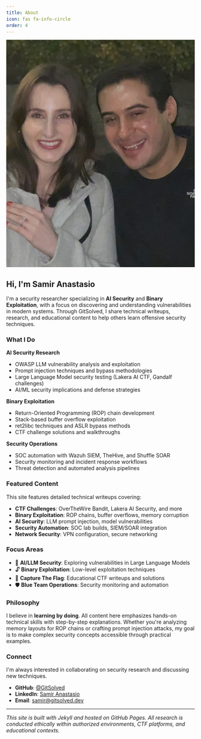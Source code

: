 ```yaml
---
title: About
icon: fas fa-info-circle
order: 4
---
```


![About](/assets/img/about_photo.jpg)

## Hi, I'm Samir Anastasio

I'm a security researcher specializing in **AI Security** and **Binary Exploitation**, with a focus on discovering and understanding vulnerabilities in modern systems. Through GitSolved, I share technical writeups, research, and educational content to help others learn offensive security techniques.

### What I Do

**AI Security Research**
- OWASP LLM vulnerability analysis and exploitation
- Prompt injection techniques and bypass methodologies
- Large Language Model security testing (Lakera AI CTF, Gandalf challenges)
- AI/ML security implications and defense strategies

**Binary Exploitation**
- Return-Oriented Programming (ROP) chain development
- Stack-based buffer overflow exploitation
- ret2libc techniques and ASLR bypass methods
- CTF challenge solutions and walkthroughs

**Security Operations**
- SOC automation with Wazuh SIEM, TheHive, and Shuffle SOAR
- Security monitoring and incident response workflows
- Threat detection and automated analysis pipelines

### Featured Content

This site features detailed technical writeups covering:
- **CTF Challenges**: OverTheWire Bandit, Lakera AI Security, and more
- **Binary Exploitation**: ROP chains, buffer overflows, memory corruption
- **AI Security**: LLM prompt injection, model vulnerabilities
- **Security Automation**: SOC lab builds, SIEM/SOAR integration
- **Network Security**: VPN configuration, secure networking

### Focus Areas

- 🤖 **AI/LLM Security**: Exploring vulnerabilities in Large Language Models
- 🔓 **Binary Exploitation**: Low-level exploitation techniques
- 🚩 **Capture The Flag**: Educational CTF writeups and solutions
- 🛡️ **Blue Team Operations**: Security monitoring and automation

### Philosophy

I believe in **learning by doing**. All content here emphasizes hands-on technical skills with step-by-step explanations. Whether you're analyzing memory layouts for ROP chains or crafting prompt injection attacks, my goal is to make complex security concepts accessible through practical examples.

### Connect

I'm always interested in collaborating on security research and discussing new techniques.

- **GitHub**: [@GitSolved](https://github.com/GitSolved)
- **LinkedIn**: [Samir Anastasio](https://www.linkedin.com/in/samiranastasio/)
- **Email**: samir@gitsolved.dev

---

*This site is built with Jekyll and hosted on GitHub Pages. All research is conducted ethically within authorized environments, CTF platforms, and educational contexts.*